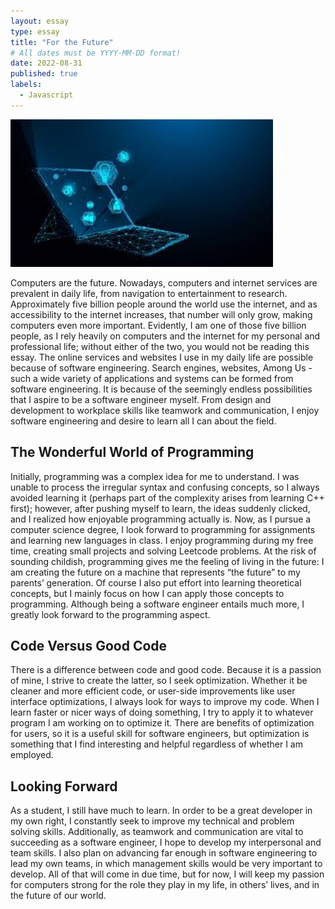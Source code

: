 ```yaml
---
layout: essay
type: essay
title: "For the Future"
# All dates must be YYYY-MM-DD format!
date: 2022-08-31
published: true
labels:
  - Javascript
---
```


<img width=420 src="../img/Future-computer.jpg">

Computers are the future. Nowadays, computers and internet services are prevalent in daily life, from navigation to entertainment to research. Approximately five billion people around the world use the internet, and as accessibility to the internet increases, that number will only grow, making computers even more important. Evidently, I am one of those five billion people, as I rely heavily on computers and the internet for my personal and professional life; without either of the two, you would not be reading this essay. The online services and websites I use in my daily life are possible because of software engineering. Search engines, websites, Among Us - such a wide variety of applications and systems can be formed from software engineering. It is because of the seemingly endless possibilities that I aspire to be a software engineer myself. From design and development to workplace skills like teamwork and communication, I enjoy software engineering and desire to learn all I can about the field.

## The Wonderful World of Programming

Initially, programming was a complex idea for me to understand. I was unable to process the irregular syntax and confusing concepts, so I always avoided learning it (perhaps part of the complexity arises from learning C++ first); however, after pushing myself to learn, the ideas suddenly clicked, and I realized how enjoyable programming actually is. Now, as I pursue a computer science degree, I look forward to programming for assignments and learning new languages in class. I enjoy programming during my free time, creating small projects and solving Leetcode problems. At the risk of sounding childish, programming gives me the feeling of living in the future: I am creating the future on a machine that represents “the future” to my parents’ generation. Of course I also put effort into learning theoretical concepts, but I mainly focus on how I can apply those concepts to programming. Although being a software engineer entails much more, I greatly look forward to the programming aspect.

## Code Versus Good Code

There is a difference between code and good code. Because it is a passion of mine, I strive to create the latter, so I seek optimization. Whether it be cleaner and more efficient code, or user-side improvements like user interface optimizations, I always look for ways to improve my code. When I learn faster or nicer ways of doing something, I try to apply it to whatever program I am working on to optimize it. There are benefits of optimization for users, so it is a useful skill for software engineers, but optimization is something that I find interesting and helpful regardless of whether I am employed.

## Looking Forward

As a student, I still have much to learn. In order to be a great developer in my own right, I constantly seek to improve my technical and problem solving skills. Additionally, as teamwork and communication are vital to succeeding as a software engineer, I hope to develop my interpersonal and team skills. I also plan on advancing far enough in software engineering to lead my own teams, in which management skills would be very important to develop. All of that will come in due time, but for now, I will keep my passion for computers strong for the role they play in my life, in others’ lives, and in the future of our world.
